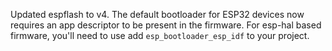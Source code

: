 Updated espflash to v4. The default bootloader for ESP32 devices now requires an app descriptor to be present in the firmware. For esp-hal based firmware, you'll need to use add `esp_bootloader_esp_idf` to your project.
